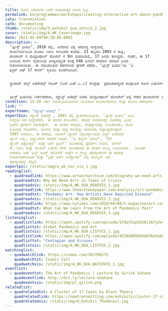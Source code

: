 ```yaml
---
title: ರೋಗ ಪಿಡುಗುಗಳ ಬಗೆಗೆ ಸಂವಾದಾತ್ಮಕ ಕಲೆಯ ಸೃಷ್ಟಿ
permalink: kn/programmes/workshops/creating-interactive-art-about-pandemics/
cata: transmission
catb: documenting
thumb: /static/img/h_exhibit_qua_atnvis_2.jpg
cover: /static/img/A_WK_Coverimage.jpg
date: 2021-05-09T08:30:00.000Z
description: >-
  ʼಬ್ಲಾಸ್ಟ್‌ ಥಿಯರಿʼ, 2018 ರಲ್ಲಿ, ಜಿನೆವಾದ ವಿಶ್ವ ಆರೋಗ್ಯ ಸಂಸ್ಥೆಯಲ್ಲಿ
  ಕಾರ್ಯನಿರ್ವಹಿಸಿದ ಮೊದಲ ನಿವಾಸಿ ಕಲಾವಿದರ ತಂಡವು. 21 ಫೆಬ್ರವರಿ 2003 ರ ರಾತ್ರಿ,
  ಹಾಂಕಾಂಗ್‌ ನ ಮೆಟ್ರೊಪೋಲ್‌ ಹೊಟೆಲ್‌ ನ 9ನೇ ಮಹಡಿಯಲ್ಲಿ, 17 ಜನರು ತಂಗಿದ್ದರು. ನಂತರ, ಈ 17
  ಜನರಿಂದ ಸಾರ್ಸ್ ವೈರಾಣುವು ಜಗತ್ತಿನಾದ್ಯಂತ ಕನಿಷ್ಠ 546 ಜನರಿಗೆ ನೇರವಾಗಿ ಹರಡಿದೆ ಎಂದು
  ಗುರುತಿಸಲಾಯಿತು. ಈ ಸಮುದಾಯದ ಕಥನಗಳಿಂದ ಪ್ರೇರಣೆ ಪಡೆದು, ʼಬ್ಲಾಸ್ಟ್‌ ಥಿಯರಿʼಯ ʼಎ
  ಕ್ಲಸ್ಟರ್‌ ಆಫ್‌ 17 ಕೇಸಸ್‌ʼ ಕೃತಿಯು ರೂಪಗೊಂಡಿದೆ.


  ಸ್ಟ್ರಾಟೆಜಿಕ್‌ ಹೆಲ್ತ್‌ ಅಪರೇಶನ್ಸ್‌ ಸೆಂಟರ್ (ಎಸ್.ಎಚ್.ಒ.ಸಿ) ಕೇಂದ್ರವು  ಪ್ರಪಂಚದಾದ್ಯಂತ ಸಾಂಕ್ರಾಮಿಕ ರೋಗ ಪಿಡುಗುಗಳನ್ನು ಪತ್ತೆ ಮಾಡಿ, ಸೂಕ್ತ ಅಂತರರಾಷ್ಟ್ರೀಯ ಸಹಯೋಗವನ್ನು ಕೋರುತ್ತದೆ.  ʼಬ್ಲಾಸ್ಟ್‌ ಥಿಯರಿʼಯ ನಿವಾಸಿ ಕಲಾವಿದರು, ಈ ಸ್ವಾಸ್ಥ್ಯ ಕೇಂದ್ರದ ಮುಖ್ಯ ಸಿಬ್ಬಂದಿಯನ್ನು ಸಂದರ್ಶಿಸಲು ಮೂರು ಬಾರಿ ಪ್ರವಾಸ ಕೈಗೊಂಡರು.  21 ಫೆಬ್ರವರಿ 2003 ರ ರಾತ್ರಿ, ಸಾಂಕ್ರಾಮಿಕ ರೋಗಶಾಸ್ತ್ರಜ್ಞರು, ಮೆಟ್ರೊಪೋಲ್‌ ಹೋಟೇಲ್‌ ಅಲ್ಲಿರುವ ಪ್ರತಿಯೊಬ್ಬ ಅತಿಥಿಯ ಚಲನವಲನಗಳ ಬಗೆಗೆ ಮಾಹಿತಿ ಸಂಗ್ರಹಿಸಿ ಅಧ್ಯಯನ ಮಾಡಿದರು. ಕೋಣೆಗಳ ನಡುವೆ ಗಾಳಿಯ ಹರಿವನ್ನು ಸಹ ಪತ್ತೆ ಹಚ್ಚಿ ಪರೀಕ್ಷೆ ನೆಡೆಸಿದರು. ಈ ಎಲ್ಲ ಪ್ರಕ್ರಿಯೆಯನ್ನೂ ಕಲಾವಿದ ತಂಡದ ಸದಸ್ಯರು ಗಮನಿಸಿದರು. 


  ಬ್ಲಾಸ್ಟ್‌ ಥಿಯರಿಯ ನಿರ್ದೇಶಕರಾದ, ಮ್ಯಾಟ್ಟ್‌ ಆಡಮ್ಸ್ ಅವರು ಮೆಟ್ರೋಪೋಲ್‌ ಹೋಟೇಲ್‌ ಅಲ್ಲಿ ನೆಡೆದ ಘಟನಾವಳಿಗು ಹಾಗೂ ಆ ಪ್ರಕರಣದಿಂದ ಪ್ರೇರಿತರಾಗಿ, ರಚಿಸಿದ ಪರಸ್ಪರ ಸಂವಾದಾತ್ಮಕ ಪ್ರದರ್ಶಿಕೆಯ ಪ್ರತಿ ಹಂತವನ್ನೂ ಈ ತರಗತಿಯ ಮುಖೇಣ ಚರ್ಚಿಸಲಿದ್ದಾರೆ.
condition: 15-28 ವರ್ಷ ವಯೋಮಿತಿಯೊಳಗಿನ ಯುವಕರಿಗೆ ಕಾರ್ಯಾಗಾರಗಳು ಮತ್ತು ಪರಿಣತಿ ತರಗತಿಗಳು.
link: ""
expertname: "ಮ್ಯಾಟ್ಟ್‌ ಆಡಮ್ಸ್ "
expertbio: ಮ್ಯಾಟ್‌ ಆಡಮ್ಸ್ , 1991 ರಲ್ಲಿ ಸ್ಥಾಪನೆಗೊಂಡಿರುವ, ʼಬ್ಲಾಸ್ಟ್‌ ಥಿಯರಿʼ ಎಂಬ
  ಸಂಸ್ಥೆಯ ಸಹ ಸಂಸ್ಥಾಪಕರು. ಈ ತಂಡದ ಕಲಾವಿದರು, ಪರಸ್ಪರ ಸಂವಾದಾತ್ಮಕ ರೂಪದಲ್ಲಿ ವಿವಿಧ
  ಕೃತಿಗಳ ಪ್ರದರ್ಶನ ಮಾಡುತ್ತಾರೆ.  ಈ ತಂಡದ ಸದಸ್ಯರು, ತಂತ್ರಜ್ಞಾನವನ್ನು ಬಳಸಿಕೊಂಡು, ಹೊಸ
  ರೀತಿಯಲ್ಲಿ ನಾಟಕಗಳು, ಆಟಗಳು ಮತ್ತು ದೃಶ್ಯ ಕಲೆಯನ್ನು ರಚಿಸುವಲ್ಲಿ ಸುಪ್ರಸಿದ್ಧರಾಗಿದ್ದಾರೆ.
  1997 ರಿಂದಲೂ, ಈ ತಂಡವು, ನಾಟಿಂಗ್‌ ಹ್ಯಾಮ್‌ ವಿಶ್ವವಿದ್ಯಾಲಯದ ಮಿಕ್ಸ್ಡ್‌ ರಿಯಾಲಿಟಿ
  ಲ್ಯಾಬ್‌ ಅಲ್ಲಿ, ವಿಜ್ಞಾನಿಗಳಿಗೆ ಸಹಕಾರ ನೀಡಿದೆ. ʼದಿ ವೆನ್ನೀಸ್‌ ಬಿನಾಲೆʼ, ʼಸನ್‌
  ಡ್ಯಾಂಸ್‌ ಚಿತ್ರೋತ್ಸವʼ ಮತ್ತು ಟಟೇ ಬ್ರಿಟನ್‌ʼ ಮುಂತಾದಲ್ಲಿ ಪ್ರದರ್ಶನ ನೀಡಿದೆ. ಚಾನೆಲ್‌
  4, ಬಿಬಿಸಿ ಮತ್ತು ರಾಯಲ್‌ ಒಪೇರಾ ಹೌಸ್‌ ಮುಂತಾದವು ಈ ತಂಡದ ಮುಖ್ಯ ನಿಯೋಜಕರು.  ಬಿರಿಟಿಷ್‌
  ಅಕಾಡಮಿ ಆಫ್‌ ಫಿಲ್ಮ್‌ ಅಂಡ್‌ ಟೆಲಿವಿಶನ್‌ ಆರ್ಟ್ಸ್‌ ನ ನಾಲ್ಕು ಪುರಸ್ಕಾರಗಳಿಗೆ ಈ ತಂಡವು
  ನಾಮಾಂಕಿತಗೊಂಡಿದೆ ಮತ್ತು “ಪ್ರಿಕ್ಸ್‌ ಆರ್ಸ್‌ ಎಲೆಕ್ಟ್ರಾನಿಕಾ” ಅಲ್ಲಿ ಗೋಲ್ಡನ್‌ ನಿಕಾ
  ಪುರಸ್ಕಾರವನ್ನು ಗೆದ್ದಿದೆ.
expertpic: /static/img/a_wk_sec_vis_1.jpg
readinglist:
  - quadreadlink: https://www.artworkarchive.com/blog/why-we-need-arts-in-times-of-crisis
    quadreadtxt: Why We Need Arts in Times of Crisis
    quadreadvis: /static/img/A_WK_QUA_READVIS_1.jpg
  - quadreadlink: https://www.theartnewspaper.com/analysis/art-pandemic
    quadreadtxt: "Pandemic Art: How Artists Have Depicted Disease"
    quadreadvis: /static/img/A_WK_QUA_READVIS_2.jpg
  - quadreadlink: https://www.nytimes.com/2020/04/08/t-magazine/art-coronavirus.html
    quadreadtxt: What Can We Learn From the Art of Pandemics Past?
    quadreadvis: /static/img/A_WK_QUA_READVIS_3.jpg
listeninglist:
  - quadlistlink: https://open.spotify.com/episode/1F9qY5up5QSKi3AfyZeskS
    quadlisttxt: Global Pandemics and Art
    quadlistvis: /static/img/A_WK_QUA_LISTVIS_1.jpg
  - quadlistlink: https://open.spotify.com/episode/4FI8d8EN504Ud7KoVuKbDM
    quadlisttxt: "Contagion and Viruses "
    quadlistvis: /static/img/A_WK_QUA_LISTVIS_2.jpg
watchinglist:
  - quadwatchlink: https://vimeo.com/503796575
    quadwatchtxt: Cosmic Call
    quadwatchvis: /static/img/A_WK_QUA_WATCHVIS_1.jpg
eventlist:
  - quadeventtxt: The Art of Pandemics | Lecture by Girish Sahane
    quadeventlink: http://bit.ly/lecture-shahane
    quadeventvis: /static/img/pl_girish.png
relatedlist:
  - quadrelatedtxt: A Cluster of 17 Cases by Blast Theory
    quadrelatedlink: https://nowtransmitting.com/exhibits/cluster-17-cases/
    quadrelatedvis: /static/img/H_Exhibit_Thumbnail.jpg
---
```

